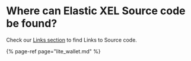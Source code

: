 # Where can Elastic XEL Source code be found?

Check our [Links section](https://docs.elastic.pw/sources/guthub_links) to find Links to Source code.

{% page-ref page="lite\_wallet.md" %}

